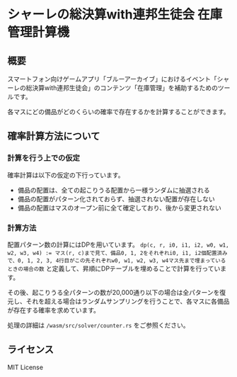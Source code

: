 # シャーレの総決算with連邦生徒会 在庫管理計算機

## 概要

スマートフォン向けゲームアプリ「ブルーアーカイブ」におけるイベント「シャーレの総決算with連邦生徒会」のコンテンツ「在庫管理」を補助するためのツールです。

各マスにどの備品がどのくらいの確率で存在するかを計算することができます。

## 確率計算方法について

### 計算を行う上での仮定

確率計算は以下の仮定の下行っています。

- 備品の配置は、全ての起こりうる配置から一様ランダムに抽選される
- 備品の配置がパターン化されておらず、抽選されない配置が存在しない
- 備品の配置はマスのオープン前に全て確定しており、後から変更されない

### 計算方法

配置パターン数の計算にはDPを用いています。 `dp(c, r, i0, i1, i2, w0, w1, w2, w3, w4) := マス(r, c)まで見て、備品0, 1, 2をそれぞれi0, i1, i2個配置済みで、0, 1, 2, 3, 4行目がこの先それぞれw0, w1, w2, w3, w4マス先まで埋まっているときの場合の数` と定義して、昇順にDPテーブルを埋めることで計算を行っています。

その後、起こりうる全パターンの数が20,000通り以下の場合は全パターンを復元し、それを超える場合はランダムサンプリングを行うことで、各マスに各備品が存在する確率を求めています。

処理の詳細は `/wasm/src/solver/counter.rs` をご参照ください。

## ライセンス

MIT License

